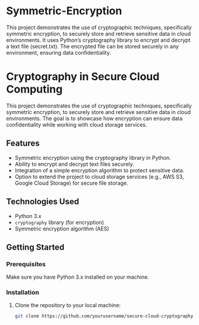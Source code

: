 # Symmetric-Encryption
This project demonstrates the use of cryptographic techniques, specifically symmetric encryption, to securely store and retrieve sensitive data in cloud environments. It uses Python’s cryptography library to encrypt and decrypt a text file (secret.txt). The encrypted file can be stored securely in any environment, ensuring data confidentiality.
# Cryptography in Secure Cloud Computing

This project demonstrates the use of cryptographic techniques, specifically symmetric encryption, to securely store and retrieve sensitive data in cloud environments. The goal is to showcase how encryption can ensure data confidentiality while working with cloud storage services.

## Features
- Symmetric encryption using the cryptography library in Python.
- Ability to encrypt and decrypt text files securely.
- Integration of a simple encryption algorithm to protect sensitive data.
- Option to extend the project to cloud storage services (e.g., AWS S3, Google Cloud Storage) for secure file storage.

## Technologies Used
- Python 3.x
- `cryptography` library (for encryption)
- Symmetric encryption algorithm (AES)

## Getting Started

### Prerequisites

Make sure you have Python 3.x installed on your machine.

### Installation

1. Clone the repository to your local machine:

   ```bash
   git clone https://github.com/yourusername/secure-cloud-cryptography.git
